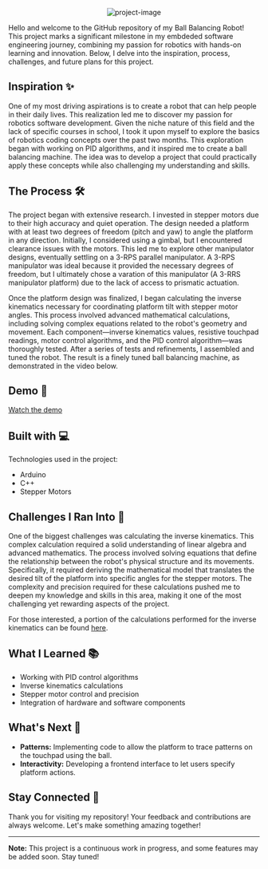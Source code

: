<p align="center"><img src="https://socialify.git.ci/AnmeetS/Ball-Balancer/image?description=1&amp;font=Bitter&amp;language=1&amp;name=1&amp;owner=1&amp;pattern=Circuit%20Board&amp;theme=Dark" alt="project-image"></p>

Hello and welcome to the GitHub repository of my Ball Balancing Robot! This project marks a significant milestone in my embdeded software engineering journey, combining my passion for robotics with hands-on learning and innovation. Below, I delve into the inspiration, process, challenges, and future plans for this project.

## Inspiration ✨

One of my most driving aspirations is to create a robot that can help people in their daily lives. This realization led me to discover my passion for robotics software development. Given the niche nature of this field and the lack of specific courses in school, I took it upon myself to explore the basics of robotics coding concepts over the past two months. This exploration began with working on PID algorithms, and it inspired me to create a ball balancing machine. The idea was to develop a project that could practically apply these concepts while also challenging my understanding and skills.

## The Process 🛠️

The project began with extensive research. I invested in stepper motors due to their high accuracy and quiet operation. The design needed a platform with at least two degrees of freedom (pitch and yaw) to angle the platform in any direction. Initially, I considered using a gimbal, but I encountered clearance issues with the motors. This led me to explore other manipulator designs, eventually settling on a 3-RPS parallel manipulator. A 3-RPS manipulator was ideal because it provided the necessary degrees of freedom, but I ultimately chose a varation of this manipulator (A 3-RRS manipulator platform) due to the lack of access to prismatic actuation.

Once the platform design was finalized, I began calculating the inverse kinematics necessary for coordinating platform tilt with stepper motor angles. This process involved advanced mathematical calculations, including solving complex equations related to the robot's geometry and movement. Each component—inverse kinematics values, resistive touchpad readings, motor control algorithms, and the PID control algorithm—was thoroughly tested. After a series of tests and refinements, I assembled and tuned the robot. The result is a finely tuned ball balancing machine, as demonstrated in the video below.

## Demo 🚀

[Watch the demo](https://)

## Built with 💻

Technologies used in the project:

- Arduino
- C++
- Stepper Motors

## Challenges I Ran Into 🚧

One of the biggest challenges was calculating the inverse kinematics. This complex calculation required a solid understanding of linear algebra and advanced mathematics. The process involved solving equations that define the relationship between the robot's physical structure and its movements. Specifically, it required deriving the mathematical model that translates the desired tilt of the platform into specific angles for the stepper motors. The complexity and precision required for these calculations pushed me to deepen my knowledge and skills in this area, making it one of the most challenging yet rewarding aspects of the project.

For those interested, a portion of the calculations performed for the inverse kinematics can be found [here](https://github.com/AnmeetS/Ball-Balancer/blob/main/Dynamic%20Plate%20Kinematics.pdf).

## What I Learned 📚

- Working with PID control algorithms
- Inverse kinematics calculations
- Stepper motor control and precision
- Integration of hardware and software components

## What's Next 🔮

- **Patterns:** Implementing code to allow the platform to trace patterns on the touchpad using the ball.
- **Interactivity:** Developing a frontend interface to let users specify platform actions.

## Stay Connected 📢

Thank you for visiting my repository! Your feedback and contributions are always welcome. Let's make something amazing together!

---

**Note:** This project is a continuous work in progress, and some features may be added soon. Stay tuned!
